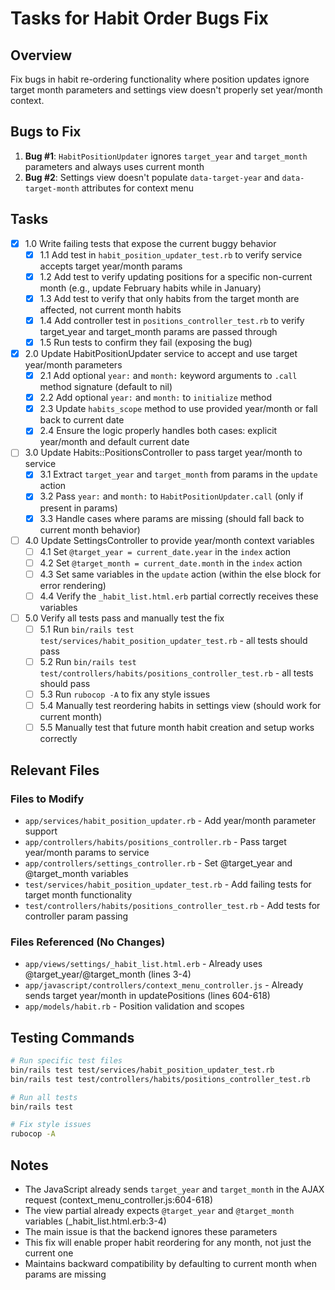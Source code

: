 # Tasks for Habit Order Bugs Fix

## Overview
Fix bugs in habit re-ordering functionality where position updates ignore target month parameters and settings view doesn't properly set year/month context.

## Bugs to Fix
1. **Bug #1**: `HabitPositionUpdater` ignores `target_year` and `target_month` parameters and always uses current month
2. **Bug #2**: Settings view doesn't populate `data-target-year` and `data-target-month` attributes for context menu

## Tasks

- [x] 1.0 Write failing tests that expose the current buggy behavior
  - [x] 1.1 Add test in `habit_position_updater_test.rb` to verify service accepts target year/month params
  - [x] 1.2 Add test to verify updating positions for a specific non-current month (e.g., update February habits while in January)
  - [x] 1.3 Add test to verify that only habits from the target month are affected, not current month habits
  - [x] 1.4 Add controller test in `positions_controller_test.rb` to verify target_year and target_month params are passed through
  - [x] 1.5 Run tests to confirm they fail (exposing the bug)

- [x] 2.0 Update HabitPositionUpdater service to accept and use target year/month parameters
  - [x] 2.1 Add optional `year:` and `month:` keyword arguments to `.call` method signature (default to nil)
  - [x] 2.2 Add optional `year:` and `month:` to `initialize` method
  - [x] 2.3 Update `habits_scope` method to use provided year/month or fall back to current date
  - [x] 2.4 Ensure the logic properly handles both cases: explicit year/month and default current date

- [ ] 3.0 Update Habits::PositionsController to pass target year/month to service
  - [x] 3.1 Extract `target_year` and `target_month` from params in the `update` action
  - [x] 3.2 Pass `year:` and `month:` to `HabitPositionUpdater.call` (only if present in params)
  - [x] 3.3 Handle cases where params are missing (should fall back to current month behavior)

- [ ] 4.0 Update SettingsController to provide year/month context variables
  - [ ] 4.1 Set `@target_year = current_date.year` in the `index` action
  - [ ] 4.2 Set `@target_month = current_date.month` in the `index` action
  - [ ] 4.3 Set same variables in the `update` action (within the else block for error rendering)
  - [ ] 4.4 Verify the `_habit_list.html.erb` partial correctly receives these variables

- [ ] 5.0 Verify all tests pass and manually test the fix
  - [ ] 5.1 Run `bin/rails test test/services/habit_position_updater_test.rb` - all tests should pass
  - [ ] 5.2 Run `bin/rails test test/controllers/habits/positions_controller_test.rb` - all tests should pass
  - [ ] 5.3 Run `rubocop -A` to fix any style issues
  - [ ] 5.4 Manually test reordering habits in settings view (should work for current month)
  - [ ] 5.5 Manually test that future month habit creation and setup works correctly

## Relevant Files

### Files to Modify
- `app/services/habit_position_updater.rb` - Add year/month parameter support
- `app/controllers/habits/positions_controller.rb` - Pass target year/month params to service
- `app/controllers/settings_controller.rb` - Set @target_year and @target_month variables
- `test/services/habit_position_updater_test.rb` - Add failing tests for target month functionality
- `test/controllers/habits/positions_controller_test.rb` - Add tests for controller param passing

### Files Referenced (No Changes)
- `app/views/settings/_habit_list.html.erb` - Already uses @target_year/@target_month (lines 3-4)
- `app/javascript/controllers/context_menu_controller.js` - Already sends target year/month in updatePositions (lines 604-618)
- `app/models/habit.rb` - Position validation and scopes

## Testing Commands

```bash
# Run specific test files
bin/rails test test/services/habit_position_updater_test.rb
bin/rails test test/controllers/habits/positions_controller_test.rb

# Run all tests
bin/rails test

# Fix style issues
rubocop -A
```

## Notes

- The JavaScript already sends `target_year` and `target_month` in the AJAX request (context_menu_controller.js:604-618)
- The view partial already expects `@target_year` and `@target_month` variables (_habit_list.html.erb:3-4)
- The main issue is that the backend ignores these parameters
- This fix will enable proper habit reordering for any month, not just the current one
- Maintains backward compatibility by defaulting to current month when params are missing
